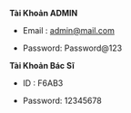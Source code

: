 
**Tài Khoản ADMIN**

* Email   : admin@mail.com 

* Password: Password@123

**Tài Khoản Bác Sĩ**

* ID      : F6AB3

* Password: 12345678

